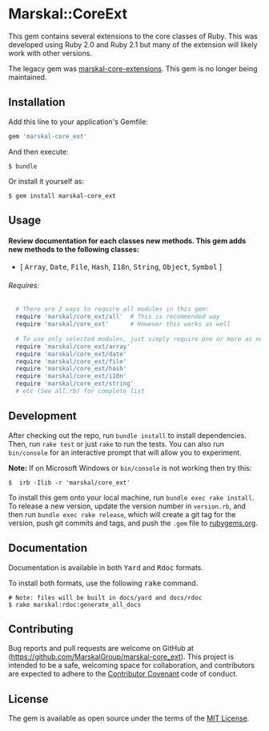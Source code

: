 # Marskal::CoreExt

This gem contains several extensions to the core classes of Ruby. 
This was developed using Ruby 2.0 and Ruby 2.1 but many of the extension will likely work with other versions.

The legacy gem was [marskal-core-extensions](https://rubygems.org/gems/marskal-core-extensions). This gem is no longer being maintained. 

## Installation

Add this line to your application's Gemfile:

```ruby
gem 'marskal-core_ext'
```

And then execute:

    $ bundle

Or install it yourself as:

    $ gem install marskal-core_ext

## Usage
#### Review documentation for each classes new methods. This gem adds new methods to the following classes:
* [ <tt>Array</tt>, <tt>Date</tt>, <tt>File</tt>, <tt>Hash</tt>, <tt>I18n</tt>, <tt>String</tt>, 
  <tt>Object</tt>, <tt>Symbol</tt> ]

###### Requires:
```ruby
  # There are 2 ways to require all modules in this gem:
  require 'marskal/core_ext/all'  # This is recommended way
  require 'marskal/core_ext'      # However this works as well
  
  # To use only selected modules, just simply require one or more as needed
  require 'marskal/core_ext/array'
  require 'marskal/core_ext/date'
  require 'marskal/core_ext/file'
  require 'marskal/core_ext/hash'
  require 'marskal/core_ext/i18n'
  require 'marskal/core_ext/string'
  # etc (See all.rb) for complete list
```
	
## Development

After checking out the repo, run `bundle install` to install dependencies. Then, run `rake test` or just `rake` to run the tests. 
You can also run `bin/console` for an interactive prompt that will allow you to experiment.

<b>Note:</b> If on Microsoft Windows or `bin/console` is not working then try this:

```
$  irb -Ilib -r 'marskal/core_ext'
```

To install this gem onto your local machine, run `bundle exec rake install`. To release a new version, update the version number in `version.rb`, and then run `bundle exec rake release`, which will create a git tag for the version, push git commits and tags, and push the `.gem` file to [rubygems.org](https://rubygems.org).

## Documentation
Documentation is available in both <tt>Yard</tt> and <tt>Rdoc</tt> formats.

To install both formats, use the following <tt>rake</tt> command.

    # Note: files will be built in docs/yard and docs/rdoc
    $ rake marskal:rdoc:generate_all_docs

## Contributing

Bug reports and pull requests are welcome on GitHub at (https://github.com/MarskalGroup/marskal-core_ext). This project is intended to be a safe, welcoming space for collaboration, and contributors are expected to adhere to the [Contributor Covenant](http://contributor-covenant.org) code of conduct.


## License

The gem is available as open source under the terms of the [MIT License](http://opensource.org/licenses/MIT).

